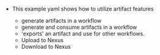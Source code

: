 * This example yaml shows how to utilize artifact features

  * generate artifacts in a workflow
  * generate and consume artifacts in a workflow
  * 'exports' an artifact and use for other workflows.
  * Upload to Nexus
  * Download to Nexus
